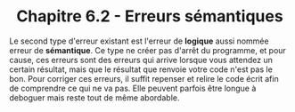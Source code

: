 <center><h1>Chapitre 6.2 - Erreurs sémantiques</h1></center>

Le second type d'erreur existant est l'erreur de **logique** aussi nommée erreur de **sémantique**. Ce type ne créer pas d'arrêt du programme, et pour cause, ces erreurs sont des erreurs qui arrive lorsque vous attendez un certain résultat, mais que le résultat que renvoie votre code n'est pas le bon. Pour corriger ces erreurs, il suffit repenser et relire le code écrit afin de comprendre ce qui ne va pas. Elle peuvent parfois être longue à deboguer mais reste tout de même abordable.
